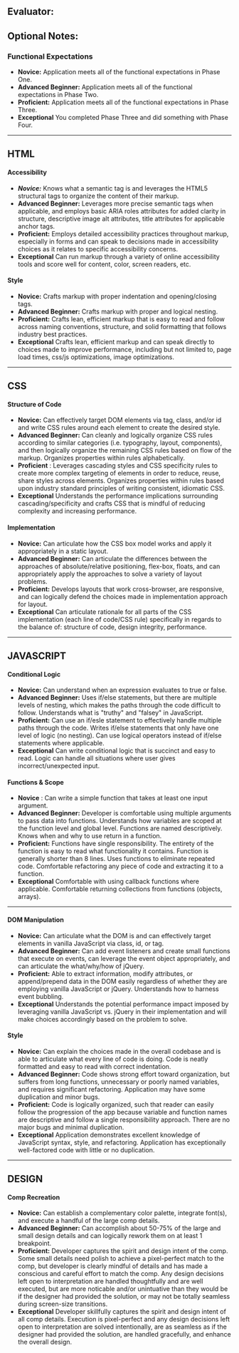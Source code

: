 ## Evaluator: 
## Optional Notes: 

### Functional Expectations

* __Novice:__ Application meets all of the functional expectations in Phase One.
* __Advanced Beginner:__  Application meets all of the functional expectations in Phase Two.
* __Proficient:__ Application meets all of the functional expectations in Phase Three.
* __Exceptional__ You completed Phase Three and did something with Phase Four.

------------------------------------------------------------------

## HTML

#### Accessibility

* ___Novice:___ Knows what a semantic tag is and leverages the HTML5 structural tags to organize the content of their markup. 
* __Advanced Beginner:__ Leverages more precise semantic tags when applicable, and employs basic ARIA roles attributes for added clarity in structure, descriptive image alt attributes, title attributes for applicable anchor tags. 
* __Proficient:__ Employs detailed accessibility practices throughout markup, especially in forms and can speak to decisions made in accessibility choices as it relates to specific accessibility concerns. 
* __Exceptional__ Can run markup through a variety of online accessibility tools and score well for content, color, screen readers, etc. 

#### Style

* __Novice:__ Crafts markup with proper indentation and opening/closing tags. 
* __Advanced Beginner:__ Crafts markup with proper and logical nesting. 
* __Proficient:__ Crafts lean, efficient markup that is easy to read and follow across naming conventions, structure, and solid formatting that follows industry best practices. 
* __Exceptional__ Crafts lean, efficient markup and can speak directly to choices made to improve performance, including but not limited to, page load times, css/js optimizations, image optimizations. 

------------------------------------------------------------------

## CSS

#### Structure of Code

* __Novice:__ Can effectively target DOM elements via tag, class, and/or id and write CSS rules around each element to create the desired style. 
* __Advanced Beginner:__ Can cleanly and logically organize CSS rules according to similar categories (i.e. typography, layout, components), and then logically organize the remaining CSS rules based on flow of the markup. Organizes properties within rules alphabetically.
* __Proficient__ : Leverages cascading styles and CSS specificity rules to create more complex targeting of elements in order to reduce, reuse, share styles across elements. Organizes properties within rules based upon industry standard principles of writing consistent, idiomatic CSS. 
* __Exceptional__ Understands the performance implications surrounding cascading/specificity and crafts CSS that is mindful of reducing complexity and increasing performance.

#### Implementation

* __Novice:__ Can articulate how the CSS box model works and apply it appropriately in a static layout.
* __Advanced Beginner:__ Can articulate the differences between the approaches of absolute/relative positioning, flex-box, floats, and can appropriately apply the approaches to solve a variety of layout problems.
* __Proficient:__ Develops layouts that work cross-browser, are responsive, and can logically defend the choices made in implementation approach for layout. 
* __Exceptional__ Can articulate rationale for all parts of the CSS implementation (each line of code/CSS rule) specifically in regards to the balance of: structure of code, design integrity, performance.

------------------------------------------------------------------

## JAVASCRIPT

#### Conditional Logic

* __Novice:__ Can understand when an expression evaluates to true or false.
* __Advanced Beginner:__ Uses if/else statements, but there are multiple levels of nesting, which makes the paths through the code difficult to follow. Understands what is "truthy" and "falsey" in JavaScript.
* __Proficient:__ Can use an if/esle statement to effectively handle multiple paths through the code. Writes if/else statements that only have one level of logic (no nesting). Can use logical operators instead of if/else statements where applicable.
* __Exceptional__ Can write conditional logic that is succinct and easy to read. Logic can handle all situations where user gives incorrect/unexpected input.

#### Functions & Scope

* __Novice__ : Can write a simple function that takes at least one input argument.
* __Advanced Beginner:__ Developer is comfortable using multiple arguments to pass data into functions. Understands how variables are scoped at the function level and global level. Functions are named descriptively. Knows when and why to use return in a function.
* __Proficient:__ Functions have single responsibility. The entirety of the function is easy to read what functionality it contains. Function is generally shorter than 8 lines. Uses functions to eliminate repeated code. Comfortable refactoring any piece of code and extracting it to a function.
* __Exceptional__ Comfortable with using callback functions where applicable. Comfortable returning collections from functions (objects, arrays).

------------------------------------------------------------------

#### DOM Manipulation

* __Novice:__ Can articulate what the DOM is and can effectively target elements in vanilla JavaScript via class, id, or tag.
* __Advanced Beginner:__ Can add event listeners and create small functions that execute on events, can leverage the event object appropriately, and can articulate the what/why/how of jQuery.
* __Proficient:__ Able to extract information, modify attributes, or append/prepend data in the DOM easily regardless of whether they are employing vanilla JavaScript or jQuery. Understands how to harness event bubbling.
* __Exceptional__ Understands the potential performance impact imposed by leveraging vanilla JavaScript vs. jQuery in their implementation and will make choices accordingly based on the problem to solve.

#### Style

* __Novice:__ Can explain the choices made in the overall codebase and is able to articulate what every line of code is doing. Code is neatly formatted and easy to read with correct indentation.
* __Advanced Beginner:__ Code shows strong effort toward organization, but suffers from long functions, unnecessary or poorly named variables, and requires significant refactoring. Application may have some duplication and minor bugs. 
* __Proficient:__ Code is logically organized, such that reader can easily follow the progression of the app because variable and function names are descriptive and follow a single responsibility approach. There are no major bugs and minimal duplication.
* __Exceptional__ Application demonstrates excellent knowledge of JavaScript syntax, style, and refactoring. Application has exceptionally well-factored code with little or no duplication. 

------------------------------------------------------------------

## DESIGN

#### Comp Recreation

* __Novice:__ Can establish a complementary color palette, integrate font(s), and execute a handful of the large comp details. 
* __Advanced Beginner:__ Can accomplish about 50-75% of the large and small design details and can logically rework them on at least 1 breakpoint. 
* __Proficient:__ Developer captures the spirit and design intent of the comp. Some small details need polish to achieve a pixel-perfect match to the comp, but developer is clearly mindful of details and has made a conscious and careful effort to match the comp. Any design decisions left open to interpretation are handled thoughtfully and are well executed, but are more noticable and/or unintuative than they would be if the designer had provided the solution, or may not be totally seamless during screen-size transitions.
* __Exceptional__ Developer skillfully captures the spirit and design intent of all comp details. Execution is pixel-perfect and any design decisions left open to interpretation are solved intentionally, are as seamless as if the designer had provided the solution, are handled gracefully, and enhance the overall design.

